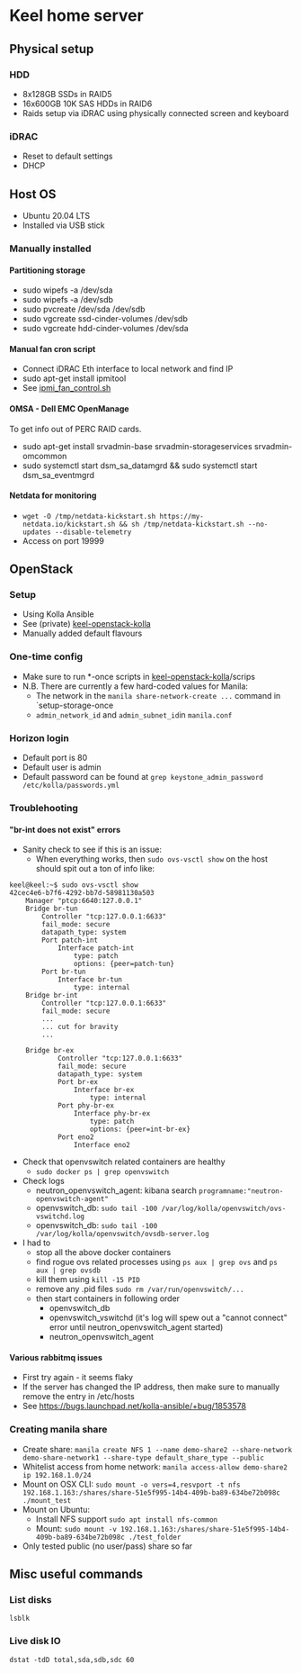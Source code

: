 # Keel home server

## Physical setup

### HDD
* 8x128GB SSDs in RAID5
* 16x600GB 10K SAS HDDs in RAID6
* Raids setup via iDRAC using physically connected screen and keyboard

### iDRAC
* Reset to default settings
* DHCP

## Host OS
* Ubuntu 20.04 LTS
* Installed via USB stick

### Manually installed

#### Partitioning storage
* sudo wipefs -a /dev/sda
* sudo wipefs -a /dev/sdb
* sudo pvcreate /dev/sda /dev/sdb
* sudo vgcreate ssd-cinder-volumes /dev/sdb
* sudo vgcreate hdd-cinder-volumes /dev/sda

#### Manual fan cron script
* Connect iDRAC Eth interface to local network and find IP
* sudo apt-get install ipmitool
* See [ipmi_fan_control.sh](ipmi_fan_control.sh)

#### OMSA - Dell EMC OpenManage
To get info out of PERC RAID cards.

* sudo apt-get install srvadmin-base srvadmin-storageservices srvadmin-omcommon
* sudo systemctl start dsm_sa_datamgrd && sudo systemctl start dsm_sa_eventmgrd

#### Netdata for monitoring
* `wget -O /tmp/netdata-kickstart.sh https://my-netdata.io/kickstart.sh && sh /tmp/netdata-kickstart.sh --no-updates --disable-telemetry`
* Access on port 19999

## OpenStack

### Setup
* Using Kolla Ansible
* See (private) [keel-openstack-kolla](https://github.com/niklasnorin/keel-openstack-kolla)
* Manually added default flavours

### One-time config
* Make sure to run *-once scripts in [keel-openstack-kolla](https://github.com/niklasnorin/keel-openstack-kolla)/scrips
* N.B. There are currently a few hard-coded values for Manila:
  * The network in the `manila share-network-create ...` command in `setup-storage-once
  * `admin_network_id` and `admin_subnet_id`in `manila.conf` 

### Horizon login
* Default port is 80
* Default user is admin 
* Default password can be found at `grep keystone_admin_password /etc/kolla/passwords.yml`

### Troublehooting 
#### "br-int does not exist" errors
* Sanity check to see if this is an issue:
  * When everything works, then `sudo ovs-vsctl show` on the host should spit out a ton of info like:
```
keel@keel:~$ sudo ovs-vsctl show
42cec4e6-b7f6-4292-bb7d-58981130a503
    Manager "ptcp:6640:127.0.0.1"
    Bridge br-tun
        Controller "tcp:127.0.0.1:6633"
        fail_mode: secure
        datapath_type: system
        Port patch-int
            Interface patch-int
                type: patch
                options: {peer=patch-tun}
        Port br-tun
            Interface br-tun
                type: internal
    Bridge br-int
        Controller "tcp:127.0.0.1:6633"
        fail_mode: secure
        ...
        ... cut for bravity
        ...

    Bridge br-ex
            Controller "tcp:127.0.0.1:6633"
            fail_mode: secure
            datapath_type: system
            Port br-ex
                Interface br-ex
                    type: internal
            Port phy-br-ex
                Interface phy-br-ex
                    type: patch
                    options: {peer=int-br-ex}
            Port eno2
                Interface eno2

```


* Check that openvswitch related containers are healthy
  * `sudo docker ps | grep openvswitch`
* Check logs
  * neutron_openvswitch_agent: kibana search `programname:"neutron-openvswitch-agent"`
  * openvswitch_db: `sudo tail -100 /var/log/kolla/openvswitch/ovs-vswitchd.log`
  * openvswitch_db: `sudo tail -100 /var/log/kolla/openvswitch/ovsdb-server.log`
* I had to 
  * stop all the above docker containers
  * find rogue ovs related processes using `ps aux | grep ovs` and `ps aux | grep ovsdb`
  * kill them using `kill -15 PID`
  * remove any .pid files `sudo rm /var/run/openvswitch/...`
  * then start containers in following order
    * openvswitch_db
    * openvswitch_vswitchd (it's log will spew out a "cannot connect" error until neutron_openvswitch_agent started)
    * neutron_openvswitch_agent

#### Various rabbitmq issues
* First try again - it seems flaky
* If the server has changed the IP address, then make sure to manually remove the entry in /etc/hosts
* See https://bugs.launchpad.net/kolla-ansible/+bug/1853578

### Creating manila share
* Create share: `manila create NFS 1 --name demo-share2 --share-network demo-share-network1 --share-type default_share_type --public`
* Whitelist access from home network: `manila access-allow demo-share2 ip 192.168.1.0/24`
* Mount on OSX CLI: `sudo mount -o vers=4,resvport -t nfs 192.168.1.163:/shares/share-51e5f995-14b4-409b-ba89-634be72b098c ./mount_test`
* Mount on Ubuntu:
  * Install NFS support `sudo apt install nfs-common`
  * Mount: `sudo mount -v 192.168.1.163:/shares/share-51e5f995-14b4-409b-ba89-634be72b098c ./test_folder`  
* Only tested public (no user/pass) share so far 


## Misc useful commands

### List disks
`lsblk`

### Live disk IO
`dstat -tdD total,sda,sdb,sdc 60`
